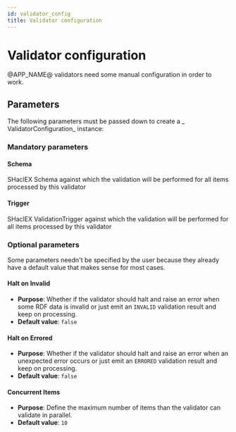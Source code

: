 ```yaml
---
id: validator_config
title: Validator configuration
---
```


# Validator configuration

@APP_NAME@ validators need some manual configuration in order to work.

## Parameters

The following parameters must be passed down to create a _
ValidatorConfiguration_ instance:

### Mandatory parameters

#### Schema

SHaclEX Schema against which the validation will be performed for all items processed by
this validator

#### Trigger

SHaclEX ValidationTrigger against which the validation will be performed for all items
processed by this validator

### Optional parameters

Some parameters needn't be specified by the user because they already have a
default value that makes sense for most cases.

#### Halt on Invalid

- **Purpose**:  Whether if the validator should halt and raise an error when
  some RDF data is invalid or just emit an `INVALID` validation result and keep
  on processing.
- **Default value**: `false`

#### Halt on Errored

- **Purpose**:  Whether if the validator should halt and raise an error when an
  unexpected error occurs or just emit an `ERRORED` validation result and keep
  on processing.
- **Default value**: `false`

#### Concurrent Items

- **Purpose**: Define the maximum number of items than the validator can
  validate in parallel.
- **Default value**: `10`

